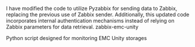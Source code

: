 I have modified the code to utilize Pyzabbix for sending data to Zabbix, replacing the previous use of Zabbix sender. Additionally, this updated code incorporates internal authentication mechanisms instead of relying on Zabbix parameters for data retrieval.
zabbix-emc-unity

Python script designed for monitoring EMC Unity storages
